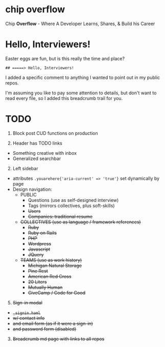 # chip overflow
Chip __Overflow__ - Where A Developer Learns, Shares, & Build his Career

# Hello, Interviewers!
Easter eggs are fun, but is this really the time and place?

`## =====> Hello, Interviewers!`

I added a specific comment to anything I wanted to point out in my public repos.

I'm assuming you like to pay some attention to details, but don't want to read every file, so I added this breadcrumb trail for you.

# TODO
1. Block post CUD functions on production

1. Header has TODO links
  - Something creative with inbox
  - Generalized searchbar

2. Left sidebar
  - attributes `.youarehere{'aria-current' => 'true'}` set dynamically by page
  - Design navigation:
    * PUBLIC
      - Questions (use as self-designed interview)
      - Tags (mirrors collectives, plus soft-skills)
      - <s>Users<s/>
      - <s>Companies<s/>: traditional resume
    * COLLECTIVES (use as language / framework references)
      - Ruby
      - Ruby on Rails
      - PHP
      - Wordpress
      - Javascript
      - JQuery
    * TEAMS (use as work history)
      - Michigan Natural Storage
      - Pine Rest
      - American Red Cross
      - 20 Liters
      - Mutually Human
      - GiveCamp / Code for Good

5. Sign-in modal
  - `_signin.haml`
  - w/ contact info
  - and email form (as if it were a sign-in)
  - and password form (disabled)


3. Breadcrumb md page with links to all repos
